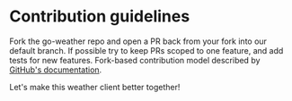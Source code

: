 # Contribution guidelines

Fork the go-weather repo and open a PR back from your fork into our default branch.
If possible try to keep PRs scoped to one feature, and add tests for new features. Fork-based contribution model described by [GitHub's documentation](https://docs.github.com/en/get-started/exploring-projects-on-github/contributing-to-a-project).


Let's make this weather client better together!